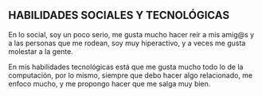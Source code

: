 ## HABILIDADES SOCIALES Y TECNOLÓGICAS


En lo social, soy un poco serio, me gusta mucho hacer reír a mis amig@s y a las personas que me rodean, soy muy hiperactivo, y a veces me gusta molestar a la gente.

En mis habilidades tecnológicas está que me gusta mucho todo lo de la computación, por lo mismo, siempre que debo hacer algo relacionado, me enfoco mucho, y me propongo hacer que me salga muy bien.
